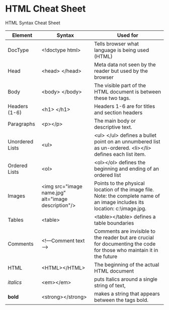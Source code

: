# HTML Cheat Sheet

HTML Syntax Cheat Sheet

| **Element** | **Syntax** | **Used for** |
| --- | --- | --- |
| DocType | &lt;!doctype html&gt; | Tells browser what language is being used (HTML) |
| Head | &lt;head&gt; &lt;/head&gt; | Meta data not seen by the reader but used by the browser |
| Body | &lt;body&gt; &lt;/body&gt; | The visible part of the HTML document is between these two tags. |
| Headers (1-6) | &lt;h1&gt; &lt;/h1&gt; | Headers 1-6 are for titles and section headers |
| Paragraphs | &lt;p&gt;&lt;/p&gt; | The main body or descriptive text. |
| Unordered Lists | &lt;ul&gt; | &lt;ul&gt; &lt;/ul&gt; defines a bullet point on an unnumbered list as un-ordered. &lt;li&gt;&lt;/li&gt; defines each list item. |
| Ordered Lists | &lt;ol&gt; | &lt;ol&gt;&lt;/ol&gt; defines the beginning and ending of an ordered list |
| Images | &lt;img src=&quot;image name.jpg&quot; alt=&quot;image description&quot;/&gt; | Points to the physical location of the image file. Note: the complete name of an image includes its location: c:\image.jpg. |
| Tables | &lt;table&gt; | &lt;table&gt;&lt;/table&gt; defines a table boundaries |
| Comments | &lt;!—Comment text --&gt; | Comments are invisible to the reader but are crucial for documenting the code for those who maintain it in the future |
| HTML | &lt;HTML&gt;&lt;/HTML&gt; | The beginning of the actual HTML document |
| _italics_ | &lt;em&gt;&lt;/em&gt; | puts Italics around a single string of text, |
| **bold** | &lt;strong&gt;&lt;/strong&gt; | makes a string that appears between the tags bold. |
